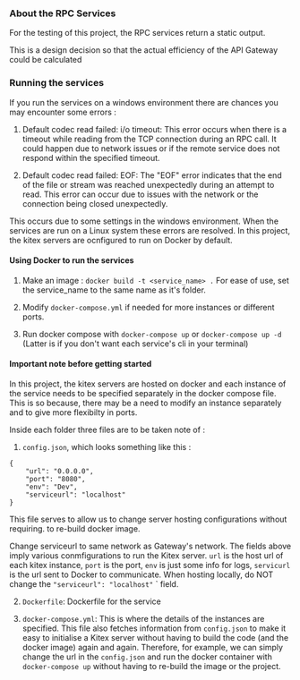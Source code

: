 ### About the RPC Services

For the testing of this project, the RPC services return a static output.

This is a design decision so that the actual efficiency of the API Gateway could be calculated

### Running the services

If you run the services on a windows environment there are chances you may encounter some errors :

1. Default codec read failed: i/o timeout:
   This error occurs when there is a timeout while reading from the TCP connection during an RPC call. It could happen due to network issues or if the remote service does not respond within the specified timeout.

2. Default codec read failed: EOF:
   The "EOF" error indicates that the end of the file or stream was reached unexpectedly during an attempt to read. This error can occur due to issues with the network or the connection being closed unexpectedly.

This occurs due to some settings in the windows environment. When the services are run on a Linux system these errors are resolved. In this project, the kitex servers are ocnfigured to run on Docker by default.

#### Using Docker to run the services

1. Make an image : `docker build -t <service_name> .`
   For ease of use, set the service_name to the same name as it's folder.

2. Modify `docker-compose.yml` if needed for more instances or different ports.

3. Run docker compose with `docker-compose up` or `docker-compose up -d` (Latter is if you don't want each service's cli in your terminal)

#### Important note before getting started

In this project, the kitex servers are hosted on docker and each instance of the service needs to be specified separately in the docker compose file.
This is so because, there may be a need to modify an instance separately and to give more flexibilty in ports.

Inside each folder three files are to be taken note of :

1. `config.json`, which looks something like this :

```
{
    "url": "0.0.0.0",
    "port": "8080",
    "env": "Dev",
    "serviceurl": "localhost"
}

```

This file serves to allow us to change server hosting configurations without requiring. to re-build docker image.

Change serviceurl to same network as Gateway's network.
The fields above imply various conmfigurations to run the Kitex server. `url` is the host url of each kitex instance, `port` is the port, `env` is just some info for logs, `servicurl` is the url sent to Docker to communicate. When hosting locally, do NOT change the `"serviceurl": "localhost"` ` field.

2. `Dockerfile`: Dockerfile for the service

3. `docker-compose.yml`: This is where the details of the instances are specified. This file also fetches information from `config.json` to make it easy to initialise a Kitex server without having to build the code (and the docker image) again and again. Therefore, for example, we can simply change the url in the `config.json` and run the docker container with `docker-compose up` without having to re-build the image or the project.
